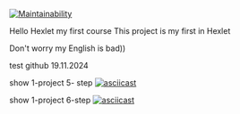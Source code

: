 [![Maintainability](https://api.codeclimate.com/v1/badges/fb65680623d9149df103/maintainability)](https://codeclimate.com/github/kazakalban/python-project-49/maintainability)


Hello Hexlet my first course
This project is my first in Hexlet 

Don't worry my English is bad))


test github 19.11.2024


show 1-project 5- step 
[![asciicast](https://asciinema.org/a/F7SH3ltXwWMXs7ckCgL1FnUWk.svg)](https://asciinema.org/a/F7SH3ltXwWMXs7ckCgL1FnUWk)

show 1-project 6-step
[![asciicast](https://asciinema.org/a/Q4BuVghsYnfT28PHk9Y2CgYm8.svg)](https://asciinema.org/a/Q4BuVghsYnfT28PHk9Y2CgYm8)
